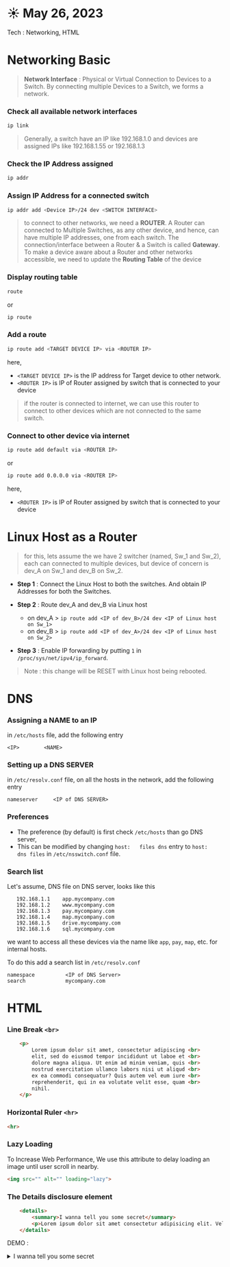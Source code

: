 # ☀️ May 26, 2023 
Tech : Networking, HTML 

# Networking Basic

> **Network Interface** : Physical or Virtual Connection to Devices to a Switch. By connecting multiple Devices to a Switch, we forms a network.

### Check all available network interfaces
``` bash
ip link
```

> Generally, a switch have an IP like 192.168.1.0 and devices are assigned IPs like 192.168.1.55 or 192.168.1.3

### Check the IP Address assigned
``` bash
ip addr
```

### Assign IP Address for a connected switch
``` bash
ip addr add <Device IP>/24 dev <SWITCH INTERFACE>
```

> to connect to other networks, we need a **ROUTER**. A Router can connected to Multiple Switches, as any other device, and hence, can have multiple IP addresses, one from  each switch. The connection/interface between a Router & a Switch is called **Gateway**. To make a device aware about a Router and other networks accessible, we need to update the **Routing Table** of the device

### Display routing table

``` bash
route
``` 
or
``` bash
ip route
``` 

### Add a route
``` bash
ip route add <TARGET DEVICE IP> via <ROUTER IP>
``` 
here,
- `<TARGET DEVICE IP>` is the IP address for Target device to other network.
- `<ROUTER IP>` is IP of Router assigned by switch that is connected to your device

> if the router is connected to internet, we can use this router to connect to other devices which are not connected to the same switch.

### Connect to other device via internet
``` bash
ip route add default via <ROUTER IP>
``` 
or
``` bash
ip route add 0.0.0.0 via <ROUTER IP>
``` 
here,
- `<ROUTER IP>` is IP of Router assigned by switch that is connected to your device

# Linux Host as a Router

> for this, lets assume the we have 2 switcher (named, Sw_1 and Sw_2), each can connected to multiple devices, but device of concern is dev_A on Sw_1 and dev_B on Sw_2.

- **Step 1** : Connect the Linux Host to both the switches. And obtain IP Addresses for both the Switches.

- **Step 2** : Route dev_A and dev_B via Linux host

    - on dev_A > `ip route add <IP of dev_B>/24 dev <IP of Linux host on Sw_1>`
    - on dev_B > `ip route add <IP of dev_A>/24 dev <IP of Linux host on Sw_2>`

- **Step 3** : Enable IP forwarding by putting `1` in `/proc/sys/net/ipv4/ip_forward`.
>Note : this change will be RESET with Linux host being rebooted.

# DNS

### Assigning a NAME to an IP
in `/etc/hosts` file, add the following entry
```
<IP>        <NAME>
```

### Setting up a DNS SERVER
in `/etc/resolv.conf` file, on all the hosts in the network, add the following entry
```
nameserver     <IP of DNS SERVER>
```

### Preferences
- The preference (by default) is first check `/etc/hosts` than go DNS server,
- This can be modified by changing `host:   files dns` entry to `host:   dns files` in `/etc/nsswitch.conf` file.

### Search list

Let's assume, DNS file on DNS server, looks like this

       192.168.1.1    app.mycompany.com
       192.168.1.2    www.mycompany.com
       192.168.1.3    pay.mycompany.com
       192.168.1.4    map.mycompany.com
       192.168.1.5    drive.mycompany.com
       192.168.1.6    sql.mycompany.com


we want to access all these devices via the name like `app`, `pay`, `map`, etc. for internal hosts.

To do this add a search list in `/etc/resolv.conf`

    namespace          <IP of DNS Server>
    search             mycompany.com

# HTML

### Line Break `<br>`
``` HTML
    <p>
        Lorem ipsum dolor sit amet, consectetur adipiscing <br>
        elit, sed do eiusmod tempor incididunt ut laboe et <br>
        dolore magna aliqua. Ut enim ad minim veniam, quis <br>
        nostrud exercitation ullamco labors nisi ut aliqud <br>
        ex ea commodi consequatur? Quis autem vel eum iure <br>
        reprehenderit, qui in ea volutate velit esse, quam <br>
        nihil.
    </p>
```

### Horizontal Ruler `<hr>`
``` HTML
<hr>
```

### Lazy Loading
To Increase Web Performance, We use this attribute to delay loading an image until user scroll in nearby.
``` HTML
<img src="" alt="" loading="lazy">
```

### The Details disclosure element

``` HTML
    <details>
        <summary>I wanna tell you some secret</summary>
        <p>Lorem ipsum dolor sit amet consectetur adipisicing elit. Velit et animi consequuntur aliquam del! </p>
    </details>
```

DEMO :

<details>
        <summary>I wanna tell you some secret</summary>
        <p>Lorem ipsum dolor sit amet consectetur adipisicing elit. Velit et animi consequuntur aliquam del! </p>
</details>
